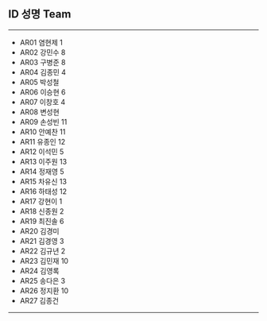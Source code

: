 ## ID	성명	Team
---
- AR01	염현제	1
- AR02	강민수	8
- AR03	구병준	8
- AR04	김종민	4
- AR05	박성철	
- AR06	이승현	6
- AR07	이창호	4
- AR08	변성현	
- AR09	손성빈	11
- AR10	안예찬	11
- AR11	유종인	12
- AR12	이석민	5
- AR13	이주원	13
- AR14	정재영	5
- AR15	차유신	13
- AR16	하태성	12
- AR17	강현이	1
- AR18	신종원	2
- AR19	최진솔	6
- AR20	김경미	
- AR21	김경영	3
- AR22	김규년	2
- AR23	김민재	10
- AR24	김영록	
- AR25	송다은	3
- AR26	정지환	10
- AR27	김종건	
---

